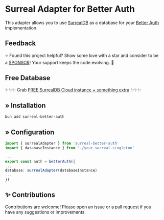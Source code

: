 # Surreal Adapter for Better Auth
This adapter allows you to use [SurrealDB](https://surrealist.app/referral?code=4pn5aba943lpbn8l) as a database for your [Better Auth](https://better-auth.com) implementation.

## Feedback
⭐ Found this project helpful? Show some love with a star and consider to be a [SPONSOR](https://github.com/sponsors/oskar-gmerek)! Your support keeps the code evolving. 🚀

## Free Database
✨✨✨ Grab [FREE SurrealDB Cloud instance + something extra](https://surrealist.app/referral?code=4pn5aba943lpbn8l) ✨✨✨

## » Installation
```bash
bun add surreal-better-auth
```

## » Configuration
```ts
import { surrealAdapter } from 'surreal-better-auth'
import { databaseInstance } from './your-surreal-singleton'

...
export const auth = betterAuth({
...
database: surrealAdapter(databaseInstance)
...
})
```

## ✨ Contributions
Contributions are welcome! Please open an issue or a pull request if you have any suggestions or improvements.
